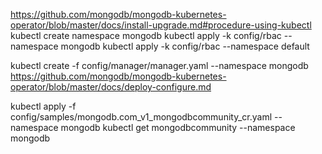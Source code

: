 https://github.com/mongodb/mongodb-kubernetes-operator/blob/master/docs/install-upgrade.md#procedure-using-kubectl
kubectl create namespace mongodb
kubectl apply -k config/rbac --namespace mongodb
kubectl apply -k config/rbac --namespace default

kubectl create -f config/manager/manager.yaml --namespace mongodb
https://github.com/mongodb/mongodb-kubernetes-operator/blob/master/docs/deploy-configure.md

kubectl apply -f config/samples/mongodb.com_v1_mongodbcommunity_cr.yaml --namespace mongodb
kubectl get mongodbcommunity --namespace mongodb